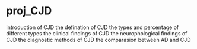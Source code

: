 # proj_CJD
introduction of CJD
the defination of CJD
the types and percentage of different types
the clinical findings of CJD
the neurophological findings of CJD
the diagnostic methods of CJD
the comparasion between AD and CJD
